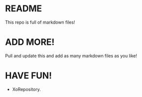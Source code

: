 # README

This repo is full of markdown files!

# ADD MORE!

Pull and update this and add as many markdown files as you like!

# HAVE FUN!

- XoRepository.
